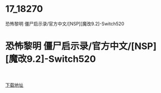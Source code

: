 # 17_18270
恐怖黎明 僵尸启示录/官方中文/[NSP][魔改9.2]-Switch520
# 恐怖黎明 僵尸启示录/官方中文/[NSP][魔改9.2]-Switch520
 <br/></br>
[下载地址](https://www.switch520.cc/article/18270 "下载地址")
<br/></br>

